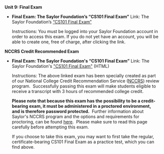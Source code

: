 **Unit 9: Final Exam** <span id="9"></span> 
-   **Final Exam: The Saylor Foundation’s “CS101 Final Exam”**
    Link: The Saylor Foundation’s [“CS101 Final
    Exam”](http://school.saylor.org/mod/quiz/view.php?id=1905)  
      
     Instructions: You must be logged into your Saylor Foundation
    account in order to access this exam. If you do not yet have an
    account, you will be able to create one, free of charge, after
    clicking the link.

**NCCRS Credit Recommended Exam** <span id="9.1"></span> 
-   **Final Exam: The Saylor Foundation's “CS101 Final Exam”**
    Link: The Saylor Foundation's ["CS101 Final
    Exam"](http://school.saylor.org/mod/quiz/view.php?id=1683) (HTML)  
      
     Instructions: The above linked exam has been specially created as
    part of our National College Credit Recommendation Service
    ([NCCRS](http://www.nationalccrs.org/)) review program.
     Successfully passing this exam will make students eligible to
    receive a transcript with 3 hours of recommended college credit.  
      
     **Please note that because this exam has the possibility to be a
    credit-bearing exam, it must be administered in a proctored
    environment, and is therefore password protected.**  Further
    information about Saylor's NCCRS program and the options and
    requirements for proctoring, can be
    found [here](http://www.saylor.org/student-credit-pathways/nccrs/).
     Please make sure to read this page carefully before attempting this
    exam.  
      
     If you choose to take this exam, you may want to first take the
    regular, certificate-bearing CS101 Final Exam as a practice test,
    which you can find above.


